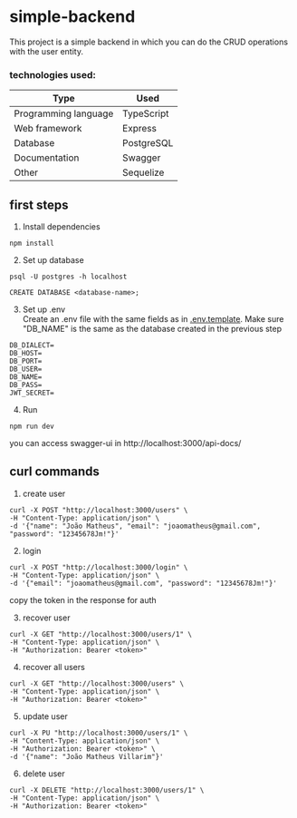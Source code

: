 # simple-backend

This project is a simple backend in which you can do the CRUD operations with the user entity.

### technologies used:
| Type                 | Used       |
|----------------------|------------|
| Programming language | TypeScript |
| Web framework        | Express    |
| Database             | PostgreSQL |
| Documentation        | Swagger    |
| Other                | Sequelize  |

## first steps
1. Install dependencies
```
npm install
```

2. Set up database
```
psql -U postgres -h localhost

CREATE DATABASE <database-name>;
```

3. Set up .env  
Create an .env file with the same fields as in [.env.template](.env.template). Make sure "DB_NAME" is the same as the database created in the previous step
```
DB_DIALECT=
DB_HOST=
DB_PORT=
DB_USER=
DB_NAME=
DB_PASS=
JWT_SECRET=
```

4. Run
```
npm run dev
```
you can access swagger-ui in http://localhost:3000/api-docs/

## curl commands

1. create user
```
curl -X POST "http://localhost:3000/users" \
-H "Content-Type: application/json" \
-d '{"name": "João Matheus", "email": "joaomatheus@gmail.com", "password": "12345678Jm!"}'
```

2. login
```
curl -X POST "http://localhost:3000/login" \
-H "Content-Type: application/json" \
-d '{"email": "joaomatheus@gmail.com", "password": "12345678Jm!"}'
```
copy the token in the response for auth

3. recover user
```
curl -X GET "http://localhost:3000/users/1" \
-H "Content-Type: application/json" \
-H "Authorization: Bearer <token>"
```

4. recover all users
```
curl -X GET "http://localhost:3000/users" \
-H "Content-Type: application/json" \
-H "Authorization: Bearer <token>"
```

5. update user
```
curl -X PU "http://localhost:3000/users/1" \
-H "Content-Type: application/json" \
-H "Authorization: Bearer <token>" \
-d '{"name": "João Matheus Villarim"}'
```

6. delete user
```
curl -X DELETE "http://localhost:3000/users/1" \
-H "Content-Type: application/json" \
-H "Authorization: Bearer <token>"
```